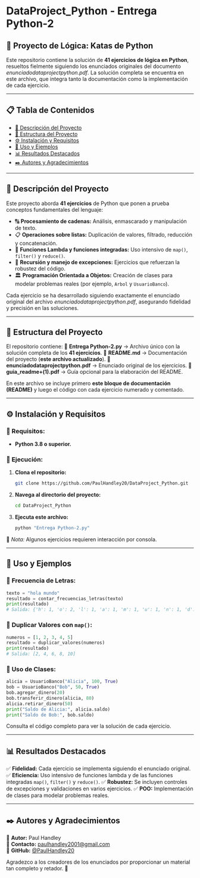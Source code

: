 # DataProject_Python - Entrega Python-2

## 🐍 Proyecto de Lógica: Katas de Python

Este repositorio contiene la solución de **41 ejercicios de lógica en Python**, resueltos fielmente siguiendo los enunciados originales del documento *enunciadodataprojectpython.pdf*. La solución completa se encuentra en este archivo, que integra tanto la documentación como la implementación de cada ejercicio.

---

## 📋 Tabla de Contenidos
- [📖 Descripción del Proyecto](#-descripción-del-proyecto)
- [📂 Estructura del Proyecto](#-estructura-del-proyecto)
- [⚙️ Instalación y Requisitos](#-instalación-y-requisitos)
- [🚀 Uso y Ejemplos](#-uso-y-ejemplos)
- [📊 Resultados Destacados](#-resultados-destacados)
- [✒️ Autores y Agradecimientos](#-autores-y-agradecimientos)

---

## 📖 Descripción del Proyecto

Este proyecto aborda **41 ejercicios** de Python que ponen a prueba conceptos fundamentales del lenguaje:
- 🔠 **Procesamiento de cadenas:** Análisis, enmascarado y manipulación de texto.
- 📋 **Operaciones sobre listas:** Duplicación de valores, filtrado, reducción y concatenación.
- 🔄 **Funciones Lambda y funciones integradas:** Uso intensivo de `map()`, `filter()` y `reduce()`.
- 🎯 **Recursión y manejo de excepciones:** Ejercicios que refuerzan la robustez del código.
- 🏛 **Programación Orientada a Objetos:** Creación de clases para modelar problemas reales (por ejemplo, `Arbol` y `UsuarioBanco`).

Cada ejercicio se ha desarrollado siguiendo exactamente el enunciado original del archivo *enunciadodataprojectpython.pdf*, asegurando fidelidad y precisión en las soluciones.

---

## 📂 Estructura del Proyecto

El repositorio contiene:
📂 **Entrega Python-2.py** → Archivo único con la solución completa de los **41 ejercicios**.
📄 **README.md** → Documentación del proyecto (**este archivo actualizado**).
📑 **enunciadodataprojectpython.pdf** → Enunciado original de los ejercicios.
📘 **guia_readme+(1).pdf** → Guía opcional para la elaboración del README.

En este archivo se incluye primero **este bloque de documentación (README)** y luego el código con cada ejercicio numerado y comentado.

---

## ⚙️ Instalación y Requisitos

### 🔹 Requisitos:
- **Python 3.8 o superior.**

### 🔹 Ejecución:
1. **Clona el repositorio:**
   ```bash
   git clone https://github.com/PaulHandley20/DataProject_Python.git
   ```
2. **Navega al directorio del proyecto:**
   ```bash
   cd DataProject_Python
   ```
3. **Ejecuta este archivo:**
   ```bash
   python "Entrega Python-2.py"
   ```

🔹 *Nota:* Algunos ejercicios requieren interacción por consola.

---

## 🚀 Uso y Ejemplos

### 🔹 **Frecuencia de Letras:**
```python
texto = "hola mundo"
resultado = contar_frecuencias_letras(texto)
print(resultado)
# Salida: {'h': 1, 'o': 2, 'l': 1, 'a': 1, 'm': 1, 'u': 1, 'n': 1, 'd': 1}
```

### 🔹 **Duplicar Valores con `map()`:**
```python
numeros = [1, 2, 3, 4, 5]
resultado = duplicar_valores(numeros)
print(resultado)
# Salida: [2, 4, 6, 8, 10]
```

### 🔹 **Uso de Clases:**
```python
alicia = UsuarioBanco("Alicia", 100, True)
bob = UsuarioBanco("Bob", 50, True)
bob.agregar_dinero(20)
bob.transferir_dinero(alicia, 80)
alicia.retirar_dinero(50)
print("Saldo de Alicia:", alicia.saldo)
print("Saldo de Bob:", bob.saldo)
```

Consulta el código completo para ver la solución de cada ejercicio.

---

## 📊 Resultados Destacados

✅ **Fidelidad:** Cada ejercicio se implementa siguiendo el enunciado original.
✅ **Eficiencia:** Uso intensivo de funciones lambda y de las funciones integradas `map()`, `filter()` y `reduce()`.
✅ **Robustez:** Se incluyen controles de excepciones y validaciones en varios ejercicios.
✅ **POO:** Implementación de clases para modelar problemas reales.

---

## ✒️ Autores y Agradecimientos

👤 **Autor:** Paul Handley  
📧 **Contacto:** [paulhandley2001@gmail.com](mailto:paulhandley2001@gmail.com)  
🐙 **GitHub:** [@PaulHandley20](https://github.com/PaulHandley20)

Agradezco a los creadores de los enunciados por proporcionar un material tan completo y retador. 🙌

